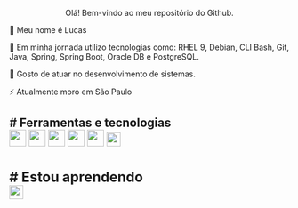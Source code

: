 <p align="center"> Olá! Bem-vindo ao meu repositório do Github.
          
<p>👋 Meu nome é Lucas

<p>🔭 Em minha jornada utilizo tecnologias como: RHEL 9, Debian, CLI Bash, Git, Java, Spring, Spring Boot, Oracle DB e PostgreSQL.     
          
<p>🤔 Gosto de atuar no desenvolvimento de sistemas.

<p>⚡ Atualmente moro em São Paulo
          
<h2># Ferramentas e tecnologias
<div display"flex">          
<img style="width: 30px; height: 30px;" src="https://cdn.jsdelivr.net/gh/devicons/devicon/icons/debian/debian-original.svg" />
<img style="width: 30px; height: 30px;" src="https://cdn.jsdelivr.net/gh/devicons/devicon/icons/redhat/redhat-original.svg" />          
<img style="width: 30px; height: 30px;" src="https://cdn.jsdelivr.net/gh/devicons/devicon/icons/bash/bash-original.svg" />
<img style="width: 30px; height: 30px;" src="https://cdn.jsdelivr.net/gh/devicons/devicon/icons/git/git-original.svg" />          
<img style="width: 30px; height: 30px;" src="https://cdn.jsdelivr.net/gh/devicons/devicon/icons/java/java-original.svg" />
<img style="width: 25px; height: 25px;" src="https://cdn.jsdelivr.net/gh/devicons/devicon/icons/spring/spring-original.svg" />
  
<div/>          

          
<h3># Estou aprendendo
<div display"flex">              
<img style="width: 25px; height: 25px;" src="https://cdn.jsdelivr.net/gh/devicons/devicon/icons/angularjs/angularjs-original.svg" />     

          

<div/>
<div/>
    
